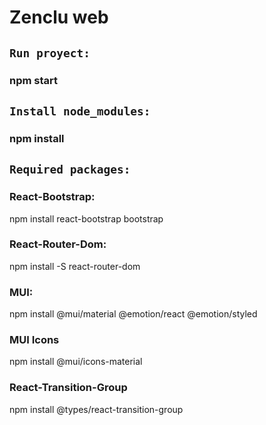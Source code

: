 # Zenclu web

## `Run proyect:`

### npm start

## `Install node_modules:`

### npm install

## `Required packages:`

### React-Bootstrap:

npm install react-bootstrap bootstrap

### React-Router-Dom:

npm install -S react-router-dom

### MUI:

npm install @mui/material @emotion/react @emotion/styled

### MUI Icons

npm install @mui/icons-material

### React-Transition-Group

npm install @types/react-transition-group
